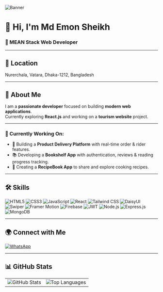 ![Banner](https://i.ibb.co/q3z5JRjP/Gemini-Generated-Image-hwxwlghwxwlghwxw-2.png)

# 👋 Hi, I'm **Md Emon Sheikh**

### 🚀 MEAN Stack Web Developer

---

## 📍 Location  
Nurerchala, Vatara, Dhaka-1212, Bangladesh

---

## 🧍 About Me  
I am a **passionate developer** focused on building **modern web applications**.  
Currently exploring **React.js** and working on a **tourism website** project.

---

### 🔄 Currently Working On:  
- 🚀 Building a **Product Delivery Platform** with real-time order & rider features.  
- 📚 Developing a **Bookshelf App** with authentication, reviews & reading progress tracking.  
- 🍳 Creating a **RecipeBook App** to share and explore cooking recipes.

---

## 🛠️ Skills

<p>
  <img src="https://img.shields.io/badge/HTML5-E34F26?style=flat&logo=html5&logoColor=white" alt="HTML5" />
  <img src="https://img.shields.io/badge/CSS3-1572B6?style=flat&logo=css3&logoColor=white" alt="CSS3" />
  <img src="https://img.shields.io/badge/JavaScript-F7DF1E?style=flat&logo=javascript&logoColor=black" alt="JavaScript" />
  <img src="https://img.shields.io/badge/React-20232A?style=flat&logo=react&logoColor=61DAFB" alt="React" />
  <img src="https://img.shields.io/badge/Tailwind_CSS-06B6D4?style=flat&logo=tailwindcss&logoColor=white" alt="Tailwind CSS" />
  <img src="https://img.shields.io/badge/DaisyUI-3178C6?style=flat&logo=daisyui&logoColor=white" alt="DaisyUI" />
  <img src="https://img.shields.io/badge/Swiper-6332F6?style=flat&logo=swiper&logoColor=white" alt="Swiper" />
  <img src="https://img.shields.io/badge/Framer_Motion-EFEFEF?style=flat&logo=framer&logoColor=black" alt="Framer Motion" />
  <img src="https://img.shields.io/badge/Firebase-FFCA28?style=flat&logo=firebase&logoColor=black" alt="Firebase" />
  <img src="https://img.shields.io/badge/JWT-000000?style=flat&logo=jsonwebtokens&logoColor=white" alt="JWT" />
  <img src="https://img.shields.io/badge/Node.js-339933?style=flat&logo=nodedotjs&logoColor=white" alt="Node.js" />
  <img src="https://img.shields.io/badge/Express.js-000000?style=flat&logo=express&logoColor=white" alt="Express.js" />
  <img src="https://img.shields.io/badge/MongoDB-4EA94B?style=flat&logo=mongodb&logoColor=white" alt="MongoDB" />
</p>

---

## 🌍 Connect with Me  
[![WhatsApp](https://img.shields.io/badge/WhatsApp-25D366?logo=whatsapp&logoColor=white)](https://wa.me/01915367729)

---

## 📊 GitHub Stats  

<table>
  <tr>
    <td><img src="https://github-readme-stats.vercel.app/api?username=K-emon22&show_icons=true&theme=radical" alt="GitHub Stats" /></td>
    <td><img src="https://github-readme-stats.vercel.app/api/top-langs/?username=K-emon22&layout=compact" alt="Top Languages" /></td>
  </tr>
</table>
